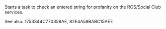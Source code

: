 Starts a task to check an entered string for profanity on the ROS/Social Club services.

See also: 1753344C770358AE, 82E4A58BABC15AE7.